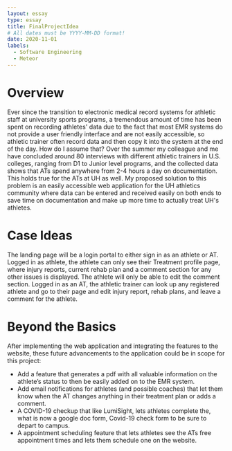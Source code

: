 ```yaml
---
layout: essay
type: essay
title: FinalProjectIdea
# All dates must be YYYY-MM-DD format!
date: 2020-11-01
labels:
  - Software Engineering
  - Meteor
---
```


# Overview
Ever since the transition to electronic medical record systems for athletic staff at university sports programs, a tremendous amount of time has been spent on recording athletes' data due to the fact that most EMR systems do not provide a user friendly interface and are not easily accessible, so athletic trainer often record data and then copy it into the system at the end of the day. How do I assume that? Over the summer my colleague and me have concluded around 80 interviews with different athletic trainers in U.S. colleges, ranging from D1 to Junior level programs, and the collected data shows that ATs spend anywhere from 2-4 hours a day on documentation. This holds true for the ATs at UH as well. My proposed solution to this problem is an easily accessible web application for the UH athletics community where data can be entered and received easily on both ends to save time on documentation and make up more time to actually treat UH's athletes.

# Case Ideas
The landing page will be a login portal to either sign in as an athlete or AT. Logged in as athlete, the athlete can only see their Treatment profile page, where injury reports, current rehab plan and a comment section for any other issues is displayed. The athlete will only be able to edit the comment section. Logged in as an AT, the athletic trainer can look up any registered athlete and go to their page and edit injury report, rehab plans, and leave a comment for the athlete.

# Beyond the Basics
After implementing the web application and integrating the features to the website, these future advancements to the application could be in scope for this project:
-	Add a feature that generates a pdf with all valuable information on the athlete’s status to then be easily added on to the EMR system.
-	Add email notifications for athletes (and possible coaches) that let them know when the AT changes anything in their treatment plan or adds a comment.
-	A COVID-19 checkup that like LumiSight, lets athletes complete the, what is now a google doc form, Covid-19 check form to be sure to depart to campus.
-	A appointment scheduling feature that lets athletes see the ATs free appointment times and lets them schedule one on the website.

